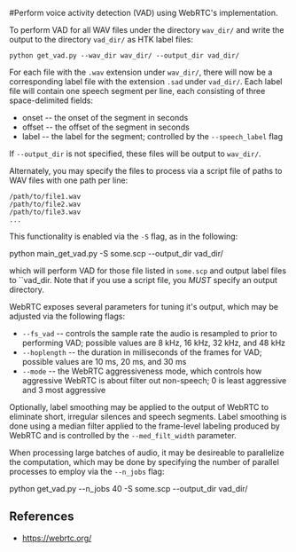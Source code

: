 #Perform voice activity detection (VAD) using WebRTC's implementation.

To perform VAD for all WAV files under the directory ``wav_dir/`` and write
the output to the directory ``vad_dir/`` as HTK label files:

    python get_vad.py --wav_dir wav_dir/ --output_dir vad_dir/

For each file with the ``.wav`` extension under ``wav_dir/``, there will now be
a corresponding label file with the extension ``.sad`` under ``vad_dir/``. Each
label file will contain one speech segment per line, each consisting of three
space-delimited fields:

- onset  --  the onset of the segment in seconds
- offset --  the offset of the segment in seconds
- label  --  the label for the segment; controlled by the ``--speech_label`` flag

If ``--output_dir`` is not specified, these files will be output to ``wav_dir/``.

Alternately, you may specify the files to process via a script file of paths to
WAV files with one path per line:

    /path/to/file1.wav
    /path/to/file2.wav
    /path/to/file3.wav
    ...

This functionality is enabled via the ``-S`` flag, as in the following:

   python main_get_vad.py -S some.scp --output_dir vad_dir/

which will perform VAD for those file listed in ``some.scp`` and output label files
to ``vad_dir. Note that if you use a script file, you *MUST* specify an output
directory.

WebRTC exposes several parameters for tuning it's output, which may be adjusted via
the following flags:

- ``--fs_vad``  --  controls the sample rate the audio is resampled to prior to
  performing VAD; possible values are 8 kHz, 16 kHz, 32 kHz, and 48 kHz
- ``--hoplength``  --  the duration in milliseconds of the frames for VAD; possible
  values are 10 ms, 20 ms, and 30 ms
- ``--mode``  --   the WebRTC aggressiveness mode, which controls how aggressive
  WebRTC is about filter out non-speech; 0 is least aggressive and 3 most aggressive

Optionally, label smoothing may be applied to the output of WebRTC to eliminate short,
irregular silences and speech segments. Label smoothing is done using a median filter
applied to the frame-level labeling produced by WebRTC and is controlled by the 
``--med_filt_width`` parameter.

When processing large batches of audio, it may be desireable to parallelize the
computation, which may be done by specifying the number of parallel processes to
employ via the ``--n_jobs`` flag:

   python get_vad.py --n_jobs 40 -S some.scp --output_dir vad_dir/

References
----------
- https://webrtc.org/
